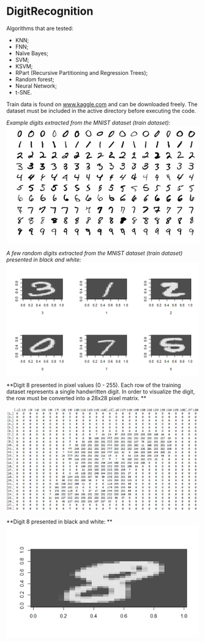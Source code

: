 # DigitRecognition

Algorithms that are tested:
- KNN;
- FNN;
- Naïve Bayes;
- SVM;
- KSVM;
- RPart (Recursive Partitioning and Regression Trees);
- Random forest;
- Neural Network;
- t-SNE.

Train data is found on www.kaggle.com and can be downloaded freely. The dataset must be included in the active directory before executing the code.

*Example digits extracted from the MNIST dataset (train dataset):*
![](images/MnistExamples.png)

*A few random digits extracted from the MNIST dataset (train dataset) presented in black and white:*
![](images/example_images.jpeg)

**Digit 8 presented in pixel values (0 - 255). Each row of the training dataset represents a single handwritten digit. In order to visualize the digit, the row must be converted into a 28x28 pixel matrix. **

![](images/excel_digit_8.JPG)

**Digit 8 presented in black and white: **
![](images/example_digit.jpeg)
